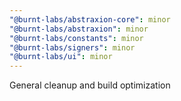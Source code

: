 ```yaml
---
"@burnt-labs/abstraxion-core": minor
"@burnt-labs/abstraxion": minor
"@burnt-labs/constants": minor
"@burnt-labs/signers": minor
"@burnt-labs/ui": minor
---
```


General cleanup and build optimization
